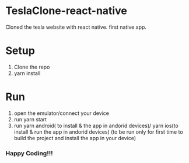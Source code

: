 # TeslaClone-react-native
Cloned the tesla website with react native. 
first native app.


# Setup
 1. Clone the repo
 2. yarn install

# Run
 1. open the emulator/connect your device
 2. run yarn start
 3. run yarn android( to install & the app in andorid devices)/ yarn ios(to install & run the app in andorid devices) (to be run only for first time to build the project and install the app in your device)

### Happy Coding!!!
